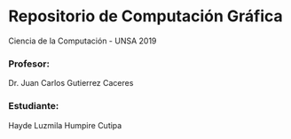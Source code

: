 # Repositorio de Computación Gráfica
 Ciencia de la Computación - UNSA 2019
 
### Profesor: 
Dr. Juan Carlos Gutierrez Caceres

### Estudiante: 
Hayde Luzmila Humpire Cutipa




